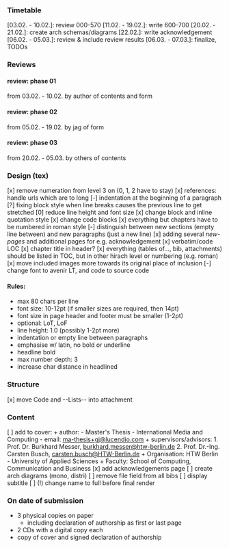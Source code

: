 
### Timetable

[03.02. - 10.02.]: review 000-570
[11.02. - 19.02.]: write 600-700
[20.02. - 21.02.]: create arch schemas/diagrams
[22.02.]: write acknowledgement
[06.02. - 05.03.]: review & include review results
[06.03. - 07.03.]: finalize, TODOs


### Reviews

#### review: phase 01
from 03.02. - 10.02.
by author
of contents and form

#### review: phase 02
from 05.02. - 19.02.
by jag
of form

#### review: phase 03
from 20.02. - 05.03.
by others
of contents


### Design (tex)

[x]   remove numeration from level 3 on (0, 1, 2 have to stay)
[x]   references: handle urls which are to long
[-]   indentation at the beginning of a paragraph
[?]   fixing block style when line breaks causes the previous line to get stretched
[0]   reduce line height and font size
[x]   change block and inline quotation style
[x]   change code blocks
[x]   everything but chapters have to be numbered in roman style
[-]   distinguish between new sections (empty line between) and new paragraphs (just a new line)
[x]   adding several *new-pages* and additional pages for e.g. acknowledgement 
[x]   verbatim/code LOC
[x]   chapter title in header?
[x]   everything (tables of..., bib, attachments) should be listed in TOC, but in other hirach level
      or numbering (e.g. roman)
[x]   move included images more towards its original place of inclusion
[-]   change font to avenir LT, and code to source code


#### Rules:
+   max 80 chars per line
+   font size: 10-12pt (if smaller sizes are required, then 14pt)
+   font size in page header and footer must be smaller (1-2pt)
+   optional: LoT, LoF
+   line height: 1.0 (possibly 1-2pt more)
+   indentation or empty line between paragraphs
+   emphasise w/ latin, no bold or underline
+   headline bold
+   max number depth: 3
+   increase char distance in headlined 
     
     
### Structure

[x]   move Code and --Lists-- into attachment


### Content

[ ]   add to cover:
      +  author:
             -   Master's Thesis - International Media and Computing
             -   email: ma-thesis+gj@lucendio.com
      +  supervisors/advisors:
             1.  Prof. Dr. Burkhard Messer, burkhard.messer@htw-berlin.de
             2.  Prof. Dr.-Ing. Carsten Busch, carsten.busch@HTW-Berlin.de
      +  Organisation: HTW Berlin - University of Applied Sciences
      +  Faculty: School of Computing, Communication and Business
[x]   add acknowledgements page
[ ]   create arch diagrams (mono, distri)
[ ]   remove file field from all bibs
[ ]   display subtitle
[ ]   (!) change name to full before final render 


### On date of submission

+   3 physical copies on paper
    -   including declaration of authorship as first or last page
+   2 CDs with a digital copy each
+   copy of cover and signed declaration of authorship
